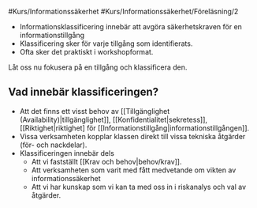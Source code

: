 #Kurs/Informationssäkerhet #Kurs/Informationssäkerhet/Föreläsning/2 

- Informationsklassificering innebär att avgöra
säkerhetskraven för en informationstillgång
- Klassificering sker för varje tillgång som
identifierats.
- Ofta sker det praktiskt i workshopformat.

Låt oss nu fokusera på en tillgång och klassificera
den.

## Vad innebär klassificeringen?
- Att det finns ett visst behov av [[Tillgänglighet (Availability)|tillgänglighet]], [[Konfidentialitet|sekretess]], [[Riktighet|riktighet] för [[Informationstillgång|informationstillgången]].
- Vissa verksamheten kopplar klassen direkt till vissa tekniska åtgärder (för- och nackdelar).
- Klassificeringen innebär dels
	- Att vi fastställt [[Krav och behov|behov/krav]].
	- Att verksamheten som varit med fått medvetande om vikten av informationssäkerhet
	- Att vi har kunskap som vi kan ta med oss in i riskanalys och val av åtgärder.